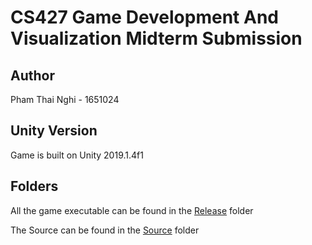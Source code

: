 # CS427 Game Development And Visualization Midterm Submission

## Author

Pham Thai Nghi - 1651024

## Unity Version

Game is built on Unity 2019.1.4f1

## Folders

All the game executable can be found in the [Release](./Release) folder

The Source can be found in the [Source](./Source) folder